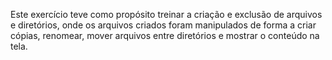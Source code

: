 Este exercício teve como propósito treinar a criação e exclusão de arquivos e diretórios, onde os arquivos criados foram manipulados de forma a criar cópias, renomear, mover arquivos entre diretórios e mostrar o conteúdo na tela.
